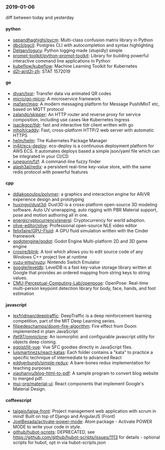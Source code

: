 ### 2019-01-06
diff between today and yesterday

#### python
* [sepandhaghighi/pycm](https://github.com/sepandhaghighi/pycm): Multi-class confusion matrix library in Python
* [dbcli/pgcli](https://github.com/dbcli/pgcli): Postgres CLI with autocompletion and syntax highlighting
* [Delgan/loguru](https://github.com/Delgan/loguru): Python logging made (stupidly) simple
* [prompt-toolkit/python-prompt-toolkit](https://github.com/prompt-toolkit/python-prompt-toolkit): Library for building powerful interactive command line applications in Python
* [kubeflow/kubeflow](https://github.com/kubeflow/kubeflow): Machine Learning Toolkit for Kubernetes
* [d2l-ai/d2l-zh](https://github.com/d2l-ai/d2l-zh): STAT 1572019

#### go
* [divan/txqr](https://github.com/divan/txqr): Transfer data via animated QR codes
* [micro/go-micro](https://github.com/micro/go-micro): A microservice framework
* [mafanr/meq](https://github.com/mafanr/meq): A modern messaging platform for Message PushIMIoT etc, based on MQTT protocol
* [zalando/skipper](https://github.com/zalando/skipper): An HTTP router and reverse proxy for service composition, including use cases like Kubernetes Ingress
* [isacikgoz/tldr](https://github.com/isacikgoz/tldr): fast and interactive tldr client written with go
* [mholt/caddy](https://github.com/mholt/caddy): Fast, cross-platform HTTP/2 web server with automatic HTTPS
* [helm/helm](https://github.com/helm/helm): The Kubernetes Package Manager
* [in4it/ecs-deploy](https://github.com/in4it/ecs-deploy): ecs-deploy is a continuous deployment platform for AWS ECS. It automates deploys based a simple json/yaml file which can be integrated in your CI/CD
* [junegunn/fzf](https://github.com/junegunn/fzf):  A command-line fuzzy finder
* [alash3al/redix](https://github.com/alash3al/redix): a persistent real-time key-value store, with the same redis protocol with powerful features

#### cpp
* [ddiakopoulos/polymer](https://github.com/ddiakopoulos/polymer):  a graphics and interaction engine for AR/VR experience design and prototyping
* [huxingyi/dust3d](https://github.com/huxingyi/dust3d):  Dust3D is a cross-platform open-source 3D modeling software. Auto UV unwrapping, auto rigging with PBR Material support, pose and motion authoring all in one.
* [energicryptocurrency/energi](https://github.com/energicryptocurrency/energi): Cryptocurrency for world adoption.
* [olive-editor/olive](https://github.com/olive-editor/olive): Professional open-source NLE video editor
* [felixfaire/GPU-Fluid](https://github.com/felixfaire/GPU-Fluid): A GPU fluid simulation written with the Cinder framework
* [godotengine/godot](https://github.com/godotengine/godot): Godot Engine  Multi-platform 2D and 3D game engine
* [crosire/blink](https://github.com/crosire/blink): A tool which allows you to edit source code of any Windows C++ project live at runtime
* [yuzu-emu/yuzu](https://github.com/yuzu-emu/yuzu): Nintendo Switch Emulator
* [google/leveldb](https://github.com/google/leveldb): LevelDB is a fast key-value storage library written at Google that provides an ordered mapping from string keys to string values.
* [CMU-Perceptual-Computing-Lab/openpose](https://github.com/CMU-Perceptual-Computing-Lab/openpose): OpenPose: Real-time multi-person keypoint detection library for body, face, hands, and foot estimation

#### javascript
* [lexfridman/deeptraffic](https://github.com/lexfridman/deeptraffic): DeepTraffic is a deep reinforcement learning competition, part of the MIT Deep Learning series.
* [filipedeschamps/doom-fire-algorithm](https://github.com/filipedeschamps/doom-fire-algorithm): Fire effect from Doom implemented in plain JavaScript
* [jfet97/omniclone](https://github.com/jfet97/omniclone): An isomorphic and configurable javascript utility for objects deep cloning.
* [egoist/lit-vue](https://github.com/egoist/lit-vue):  Vue SFC goodies directly in JavaScript files.
* [luismartinezs/react-katas](https://github.com/luismartinezs/react-katas): Each folder contains a "kata" to practice a specific technique of intermediate to advanced React
* [eddyerburgh/simple-redux](https://github.com/eddyerburgh/simple-redux): A bare-bones redux implementation for teaching purposes
* [xiaohanyu/blog-html-to-pdf](https://github.com/xiaohanyu/blog-html-to-pdf): A sample program to convert blog website to merged pdf.
* [mui-org/material-ui](https://github.com/mui-org/material-ui): React components that implement Google's Material Design.

#### coffeescript
* [taigaio/taiga-front](https://github.com/taigaio/taiga-front): Project management web application with scrum in mind! Built on top of Django and AngularJS (Front)
* [JoelBesada/activate-power-mode](https://github.com/JoelBesada/activate-power-mode): Atom package - Activate POWER MODE to write your code in style.
* [github/hubot-scripts](https://github.com/github/hubot-scripts): DEPRECATED, see https://github.com/github/hubot-scripts/issues/1113 for details - optional scripts for hubot, opt in via hubot-scripts.json
